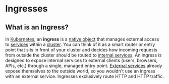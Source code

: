 
# Ingresses

## What is an Ingress?

In [Kubernetes](what-is-kubernetes), an **ingress** is a [native object](native-objects) that manages external
access to [services](services) within a [cluster](clusters).
You can think of it as a smart router or entry point that sits in front of your cluster and decides how incoming 
requests from outside the cluster should be routed to [internal services](services#internal-services).
An ingress is designed to expose internal services  to external clients (users, browsers, APIs, etc.) through a single, 
managed entry point.
[External services](services#external-services) already expose themselves to the outside world, so you wouldn't
use an ingress with an external service. Ingresses exclusively route HTTP and HTTP traffic.
